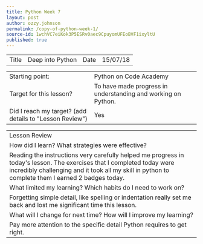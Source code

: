 ```yaml
---
title: Python Week 7
layout: post
author: ozzy.johnson
permalink: /copy-of-python-week-1/
source-id: 1wchVC7eiKok3P5ESRv0aec9CpuyomUFEoBVF1ixyltU
published: true
---
```

<table>
  <tr>
    <td>Title</td>
    <td>Deep into Python</td>
    <td>Date</td>
    <td>15/07/18</td>
  </tr>
</table>


<table>
  <tr>
    <td>Starting point:</td>
    <td>Python on Code Academy</td>
  </tr>
  <tr>
    <td>Target for this lesson?</td>
    <td>To have made progress in understanding and working on Python.</td>
  </tr>
  <tr>
    <td>Did I reach my target? 
(add details to "Lesson Review")</td>
    <td> Yes </td>
  </tr>
</table>


<table>
  <tr>
    <td>Lesson Review</td>
  </tr>
  <tr>
    <td>How did I learn? What strategies were effective? </td>
  </tr>
  <tr>
    <td>Reading the instructions very carefully helped me progress in today's lesson. The exercises  that I completed today were incredibly challenging and it took all my skill in python to complete them I earned 2 badges today. </td>
  </tr>
  <tr>
    <td>What limited my learning? Which habits do I need to work on? </td>
  </tr>
  <tr>
    <td>Forgetting simple detail, like spelling or indentation really set me back and lost me significant time this lesson.</td>
  </tr>
  <tr>
    <td>What will I change for next time? How will I improve my learning?</td>
  </tr>
  <tr>
    <td>Pay more attention to the specific detail Python requires to get right.</td>
  </tr>
</table>


